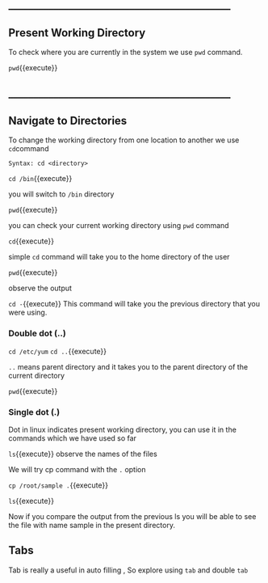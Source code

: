 ## ____________________________________________

## Present Working Directory 

To check where you are currently in the system we use `pwd` command.

`pwd`{{execute}}


## ____________________________________________

## Navigate to Directories

To change the working directory from one location to another we use `cd`command

`Syntax: cd <directory>`

`cd /bin`{{execute}} 

you will switch to `/bin` directory

`pwd`{{execute}} 

you can check your current working directory using `pwd` command

`cd`{{execute}} 

simple `cd` command will take you to the home directory of the user

`pwd`{{execute}} 

observe the output

`cd -`{{execute}} This command will take you the previous directory that you were using.

### Double dot (..)

`cd /etc/yum`
`cd ..`{{execute}} 

`..` means parent directory and it takes you to the parent directory of the current directory

`pwd`{{execute}}

### Single dot (.)

Dot in linux indicates present working directory, you can use it in the commands which we have used so far

`ls`{{execute}} observe the names of the files

We will try cp command with the `.` option 

`cp /root/sample .`{{execute}}

`ls`{{execute}} 

Now if you compare the output from the previous ls you will be able to see the file with name sample in the present directory.


## Tabs

Tab is really a useful in auto filling , So explore using `tab` and double `tab`

